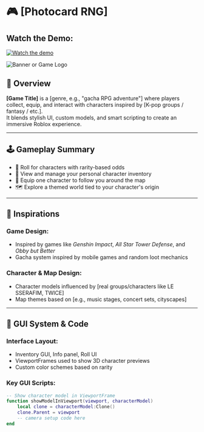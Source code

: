 # 🎮 [Photocard RNG]

## Watch the Demo:

[![Watch the demo](https://img.youtube.com/vi/lUSLr8VZizY/maxresdefault.jpg)](https://www.youtube.com/watch?v=lUSLr8VZizY)


![Banner or Game Logo](./assets/banner.png)

## 📘 Overview
**[Game Title]** is a [genre, e.g., "gacha RPG adventure"] where players collect, equip, and interact with characters inspired by [K-pop groups / fantasy / etc.].  
It blends stylish UI, custom models, and smart scripting to create an immersive Roblox experience.

---

## 🕹️ Gameplay Summary
- 🎲 Roll for characters with rarity-based odds
- 🎒 View and manage your personal character inventory
- 🧍 Equip one character to follow you around the map
- 🗺️ Explore a themed world tied to your character's origin

---

## 🌟 Inspirations
### Game Design:
- Inspired by games like *Genshin Impact*, *All Star Tower Defense*, and *Obby but Better*
- Gacha system inspired by mobile games and random loot mechanics

### Character & Map Design:
- Character models influenced by [real groups/characters like LE SSERAFIM, TWICE]
- Map themes based on [e.g., music stages, concert sets, cityscapes]

---

## 🧪 GUI System & Code
### Interface Layout:
- Inventory GUI, Info panel, Roll UI
- ViewportFrames used to show 3D character previews
- Custom color schemes based on rarity

### Key GUI Scripts:
```lua
-- Show character model in ViewportFrame
function showModelInViewport(viewport, characterModel)
    local clone = characterModel:Clone()
    clone.Parent = viewport
    -- camera setup code here
end
